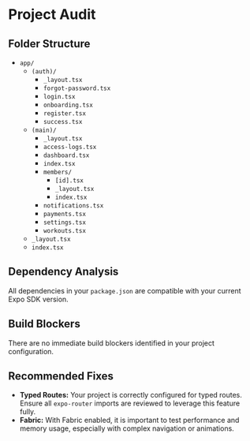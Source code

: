 # Project Audit

## Folder Structure

- `app/`
  - `(auth)/`
    - `_layout.tsx`
    - `forgot-password.tsx`
    - `login.tsx`
    - `onboarding.tsx`
    - `register.tsx`
    - `success.tsx`
  - `(main)/`
    - `_layout.tsx`
    - `access-logs.tsx`
    - `dashboard.tsx`
    - `index.tsx`
    - `members/`
      - `[id].tsx`
      - `_layout.tsx`
      - `index.tsx`
    - `notifications.tsx`
    - `payments.tsx`
    - `settings.tsx`
    - `workouts.tsx`
  - `_layout.tsx`
  - `index.tsx`

## Dependency Analysis

All dependencies in your `package.json` are compatible with your current Expo SDK version.

## Build Blockers

There are no immediate build blockers identified in your project configuration.

## Recommended Fixes

- **Typed Routes:** Your project is correctly configured for typed routes. Ensure all `expo-router` imports are reviewed to leverage this feature fully.
- **Fabric:** With Fabric enabled, it is important to test performance and memory usage, especially with complex navigation or animations.
